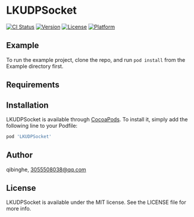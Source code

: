 # LKUDPSocket

[![CI Status](https://img.shields.io/travis/qibinghe/LKUDPSocket.svg?style=flat)](https://travis-ci.org/qibinghe/LKUDPSocket)
[![Version](https://img.shields.io/cocoapods/v/LKUDPSocket.svg?style=flat)](https://cocoapods.org/pods/LKUDPSocket)
[![License](https://img.shields.io/cocoapods/l/LKUDPSocket.svg?style=flat)](https://cocoapods.org/pods/LKUDPSocket)
[![Platform](https://img.shields.io/cocoapods/p/LKUDPSocket.svg?style=flat)](https://cocoapods.org/pods/LKUDPSocket)

## Example

To run the example project, clone the repo, and run `pod install` from the Example directory first.

## Requirements

## Installation

LKUDPSocket is available through [CocoaPods](https://cocoapods.org). To install
it, simply add the following line to your Podfile:

```ruby
pod 'LKUDPSocket'
```

## Author

qibinghe, 3055508038@qq.com

## License

LKUDPSocket is available under the MIT license. See the LICENSE file for more info.
